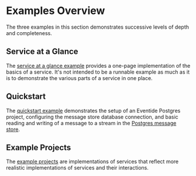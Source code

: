 # Examples Overview

The three examples in this section demonstrates successive levels of depth and completeness.

## Service at a Glance

The [service at a glance example](./at-a-glance.md) provides a one-page implementation of the basics of a service. It's not intended to be a runnable example as much as it is to demonstrate the various parts of a service in one place.

## Quickstart

The [quickstart example](./quickstart.md) demonstrates the setup of an Eventide Postgres project, configuring the message store database connection, and basic reading and writing of a message to a stream in the [Postgres message store](/user-guide/message-store/).

## Example Projects

The [example projects](./example-projects.md) are implementations of services that reflect more realistic implementations of services and their interactions.
